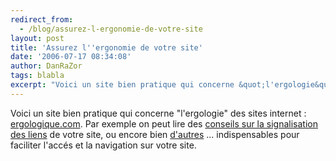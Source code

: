 ```yaml
---
redirect_from:
  - /blog/assurez-l-ergonomie-de-votre-site
layout: post
title: 'Assurez l''ergonomie de votre site'
date: '2006-07-17 08:34:08'
author: DanRaZor
tags: blabla
excerpt: "Voici un site bien pratique qui concerne &quot;l'ergologie&quot; des sites internet : [ergologique.com](http://www.ergologique.com).     \nPar exemple on peut lire des [conseils sur la signalisation des liens](http://www.ergologique.com/conseils/conseils.php?id_tip=808) de votre site,   ou encore bien      …"
---
```


Voici un site bien pratique qui concerne &quot;l'ergologie&quot; des sites internet : [ergologique.com](http://www.ergologique.com).
Par exemple on peut lire des [conseils sur la signalisation des liens](http://www.ergologique.com/conseils/conseils.php?id_tip=808) de votre site,   ou encore bien [d'autres](http://www.ergologique.com/conseils/) ... indispensables pour faciliter l'accés et la navigation sur votre site.

